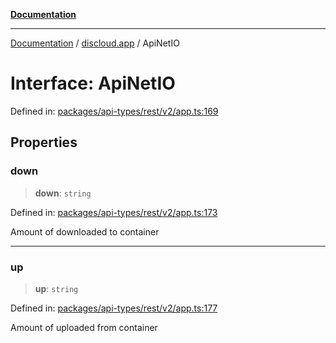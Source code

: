 [**Documentation**](../../README.md)

***

[Documentation](../../packages.md) / [discloud.app](../README.md) / ApiNetIO

# Interface: ApiNetIO

Defined in: [packages/api-types/rest/v2/app.ts:169](https://github.com/discloud/discloud.app/blob/ff86a7704bdfa4b9011141068419f0a48ab50b8b/packages/api-types/rest/v2/app.ts#L169)

## Properties

### down

> **down**: `string`

Defined in: [packages/api-types/rest/v2/app.ts:173](https://github.com/discloud/discloud.app/blob/ff86a7704bdfa4b9011141068419f0a48ab50b8b/packages/api-types/rest/v2/app.ts#L173)

Amount of downloaded to container

***

### up

> **up**: `string`

Defined in: [packages/api-types/rest/v2/app.ts:177](https://github.com/discloud/discloud.app/blob/ff86a7704bdfa4b9011141068419f0a48ab50b8b/packages/api-types/rest/v2/app.ts#L177)

Amount of uploaded from container
